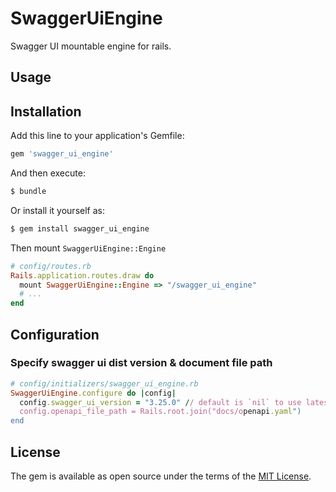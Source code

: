 # SwaggerUiEngine

Swagger UI mountable engine for rails.

## Usage

## Installation
Add this line to your application's Gemfile:

```ruby
gem 'swagger_ui_engine'
```

And then execute:
```bash
$ bundle
```

Or install it yourself as:
```bash
$ gem install swagger_ui_engine
```

Then mount `SwaggerUiEngine::Engine`

```ruby
# config/routes.rb
Rails.application.routes.draw do
  mount SwaggerUiEngine::Engine => "/swagger_ui_engine"
  # ...
end
```


## Configuration


### Specify swagger ui dist version & document file path

```ruby
# config/initializers/swagger_ui_engine.rb
SwaggerUiEngine.configure do |config|
  config.swagger_ui_version = "3.25.0" // default is `nil` to use latest version.
  config.openapi_file_path = Rails.root.join("docs/openapi.yaml")
end
```

## License

The gem is available as open source under the terms of the [MIT License](https://opensource.org/licenses/MIT).
